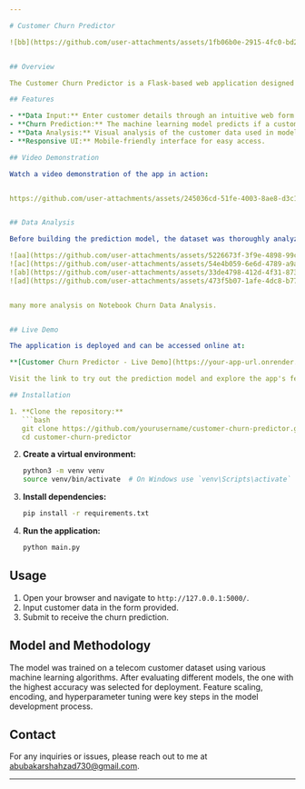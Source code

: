 ```yaml
---

# Customer Churn Predictor

![bb](https://github.com/user-attachments/assets/1fb06b0e-2915-4fc0-bd2b-f6bbba19acdf)


## Overview

The Customer Churn Predictor is a Flask-based web application designed to predict whether a customer in a telecom company is likely to churn. By analyzing various customer data features, the model provides an accurate prediction of churn likelihood, helping the company take proactive measures to retain customers.

## Features

- **Data Input:** Enter customer details through an intuitive web form.
- **Churn Prediction:** The machine learning model predicts if a customer will churn.
- **Data Analysis:** Visual analysis of the customer data used in model training.
- **Responsive UI:** Mobile-friendly interface for easy access.

## Video Demonstration

Watch a video demonstration of the app in action:


https://github.com/user-attachments/assets/245036cd-51fe-4003-8ae8-d3c19f6521f6


## Data Analysis

Before building the prediction model, the dataset was thoroughly analyzed to uncover key patterns and insights. Below are some visualizations from the analysis:

![aa](https://github.com/user-attachments/assets/5226673f-3f9e-4898-99c6-5cd1038e5a46)
![ac](https://github.com/user-attachments/assets/54e4b059-6e6d-4789-a9a5-7a93119c3190)
![ab](https://github.com/user-attachments/assets/33de4798-412d-4f31-8737-9de9ea05a187)
![ad](https://github.com/user-attachments/assets/473f5b07-1afe-4dc8-b77c-fad34cda4304)


many more analysis on Notebook Churn Data Analysis.


## Live Demo

The application is deployed and can be accessed online at:

**[Customer Churn Predictor - Live Demo](https://your-app-url.onrender.com)**

Visit the link to try out the prediction model and explore the app's features.

## Installation

1. **Clone the repository:**
   ```bash
   git clone https://github.com/yourusername/customer-churn-predictor.git
   cd customer-churn-predictor
   ```

2. **Create a virtual environment:**
   ```bash
   python3 -m venv venv
   source venv/bin/activate  # On Windows use `venv\Scripts\activate`
   ```

3. **Install dependencies:**
   ```bash
   pip install -r requirements.txt
   ```

4. **Run the application:**
   ```bash
   python main.py
   ```

## Usage

1. Open your browser and navigate to `http://127.0.0.1:5000/`.
2. Input customer data in the form provided.
3. Submit to receive the churn prediction.

## Model and Methodology

The model was trained on a telecom customer dataset using various machine learning algorithms. After evaluating different models, the one with the highest accuracy was selected for deployment. Feature scaling, encoding, and hyperparameter tuning were key steps in the model development process.

## Contact

For any inquiries or issues, please reach out to me at [abubakarshahzad730@gmail.com](mailto:abubakarshahzad730@gmail.com).

---
```




